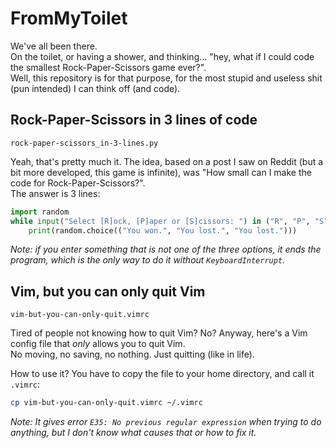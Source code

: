# FromMyToilet

We've all been there.  
On the toilet, or having a shower, and thinking... "hey, what if I could code the smallest Rock-Paper-Scissors game ever?".  
Well, this repository is for that purpose, for the most stupid and useless shit (pun intended) I can think off (and code).

## Rock-Paper-Scissors in 3 lines of code

`rock-paper-scissors_in-3-lines.py`

Yeah, that's pretty much it. The idea, based on a post I saw on Reddit (but a bit more developed, this game is infinite), was "How small can I make the code for Rock-Paper-Scissors?".  
The answer is 3 lines:

```python
import random
while input("Select [R]ock, [P]aper or [S]cissors: ") in ("R", "P", "S"):
    print(random.choice(("You won.", "You lost.", "You lost.")))
```

_Note: if you enter something that is not one of the three options, it ends the program, which is the only way to do it without `KeyboardInterrupt`._

## Vim, but you can only quit Vim

`vim-but-you-can-only-quit.vimrc`

Tired of people not knowing how to quit Vim? No? Anyway, here's a Vim config file that _only_ allows you to quit Vim.  
No moving, no saving, no nothing. Just quitting (like in life).

How to use it? You have to copy the file to your home directory, and call it `.vimrc`:

```bash
cp vim-but-you-can-only-quit.vimrc ~/.vimrc
```

_Note: It gives error `E35: No previous regular expression` when trying to do anything, but I don't know what causes that or how to fix it._
